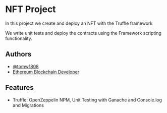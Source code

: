 # NFT Project

In this project we create and deploy an NFT with the Truffle framework

We write unit tests and deploy the contracts using the Framework scripting functionality.

## Authors

- [@tomw1808](https://www.github.com/tomw1808)
- [Ethereum Blockchain Developer](https://ethereum-blockchain-developer)


## Features

- Truffle: OpenZeppelin NPM, Unit Testing with Ganache and Console.log and Migrations
